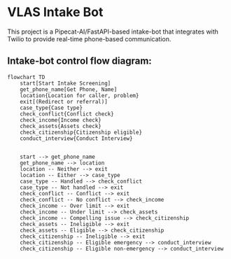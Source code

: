 # VLAS Intake Bot

This project is a Pipecat-AI/FastAPI-based intake-bot that integrates with Twilio to provide real-time phone-based communication.

## Intake-bot control flow diagram:

```mermaid
flowchart TD
    start[Start Intake Screening]
    get_phone_name[Get Phone, Name]
    location{Location for caller, problem}
    exit[(Redirect or referral)]
    case_type{Case type}
    check_conflict{Conflict check}
    check_income{Income check}
    check_assets{Assets check}
    check_citizenship{Citizenship eligible}
    conduct_interview{Conduct Interview}


    start --> get_phone_name
    get_phone_name --> location
    location -- Neither --> exit
    location -- Either --> case_type
    case_type -- Handled --> check_conflict
    case_type -- Not handled --> exit
    check_conflict -- Conflict --> exit
    check_conflict -- No conflict --> check_income
    check_income -- Over limit --> exit
    check_income -- Under limit --> check_assets
    check_income -- Compelling issue --> check_citizenship
    check_assets -- Ineligible --> exit
    check_assets -- Eligible --> check_citizenship
    check_citizenship -- Ineligible --> exit
    check_citizenship -- Eligible emergency --> conduct_interview
    check_citizenship -- Eligible non-emergency --> conduct_interview
```
